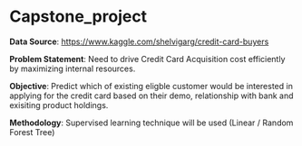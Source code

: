 # Capstone_project

**Data Source**: https://www.kaggle.com/shelvigarg/credit-card-buyers

**Problem Statement**: Need to drive Credit Card Acquisition cost efficiently by maximizing internal resources.  

**Objective**: Predict which of existing eligble customer would be interested in applying for the credit card based on their demo, relationship with bank and exisiting product holdings. 

**Methodology**: Supervised learning technique will be used (Linear / Random Forest Tree)
